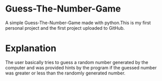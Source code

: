 # Guess-The-Number-Game

A simple Guess-The-Number-Game made with python.This is my first personal project and the first project uploaded to GitHub.

# Explanation

The user basically tries to guess a random number generated by the computer and was provided hints by the program if the guessed number was greater or less than the randomly generated number.
